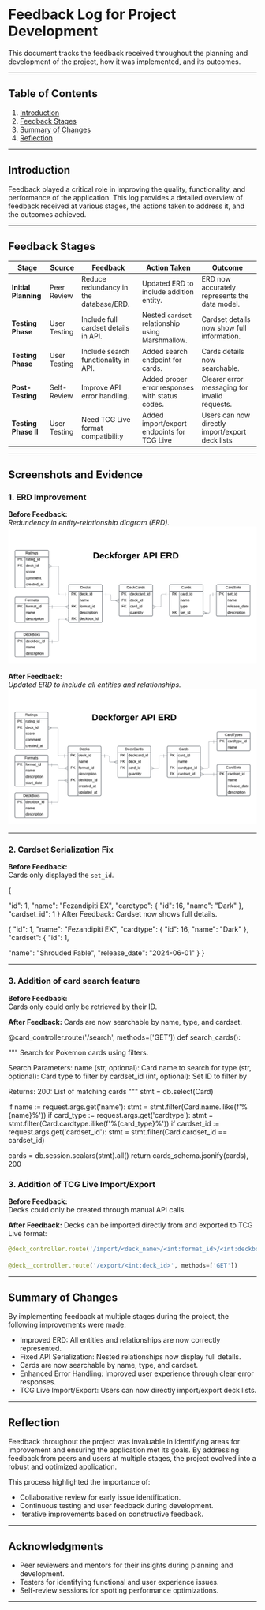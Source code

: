 # Feedback Log for Project Development

This document tracks the feedback received throughout the planning and development of the project, how it was implemented, and its outcomes.

---

## Table of Contents

1. [Introduction](#introduction)
2. [Feedback Stages](#feedback-stages)
3. [Summary of Changes](#summary-of-changes)
4. [Reflection](#reflection)

---

## Introduction

Feedback played a critical role in improving the quality, functionality, and performance of the application. This log provides a detailed overview of feedback received at various stages, the actions taken to address it, and the outcomes achieved.

---

## Feedback Stages

| **Stage**            | **Source**   | **Feedback**                           | **Action Taken**                                 | **Outcome**                                     |
| -------------------- | ------------ | -------------------------------------- | ------------------------------------------------ | ----------------------------------------------- |
| **Initial Planning** | Peer Review  | Reduce redundancy in the database/ERD. | Updated ERD to include addition entity.          | ERD now accurately represents the data model.   |
| **Testing Phase**    | User Testing | Include full cardset details in API.   | Nested `cardset` relationship using Marshmallow. | Cardset details now show full information.      |
| **Testing Phase**    | User Testing | Include search functionality in API.   | Added search endpoint for cards.                 | Cards details now searchable.                   |
| **Post-Testing**     | Self-Review  | Improve API error handling.            | Added proper error responses with status codes.  | Clearer error messaging for invalid requests.   |
| **Testing Phase II** | User Testing | Need TCG Live format compatibility     | Added import/export endpoints for TCG Live       | Users can now directly import/export deck lists |

---

## Screenshots and Evidence

### 1. **ERD Improvement**

**Before Feedback:**  
_Redundency in entity-relationship diagram (ERD)._  
![Before ERD](./screenshots/erd_plan_before.png)

**After Feedback:**  
_Updated ERD to include all entities and relationships._  
![Updated ERD](./screenshots/erd_plan.png)

---

### 2. **Cardset Serialization Fix**

**Before Feedback:**  
Cards only displayed the `set_id`.

{

"id": 1,
"name": "Fezandipiti EX",
"cardtype": {
"id": 16,
"name": "Dark"
},
"cardset_id": 1
}
After Feedback:
Cardset now shows full details.

{
"id": 1,
"name": "Fezandipiti EX",
"cardtype": {
"id": 16,
"name": "Dark"
},
"cardset": {
"id": 1,

"name": "Shrouded Fable",
"release_date": "2024-06-01"
}
}

---

### 3. **Addition of card search feature**

**Before Feedback:**  
Cards only could only be retrieved by their ID.

**After Feedback:**
Cards are now searchable by name, type, and cardset.

@card_controller.route('/search', methods=['GET'])
def search_cards():

"""
Search for Pokemon cards using filters.

Search Parameters:
name (str, optional): Card name to search for
type (str, optional): Card type to filter by
cardset_id (int, optional): Set ID to filter by

Returns:
200: List of matching cards
"""
stmt = db.select(Card)

if name := request.args.get('name'):
stmt = stmt.filter(Card.name.ilike(f'%{name}%'))
if card_type := request.args.get('cardtype'):
stmt = stmt.filter(Card.cardtype.ilike(f'%{card_type}%'))
if cardset_id := request.args.get('cardset_id'):
stmt = stmt.filter(Card.cardset_id == cardset_id)

cards = db.session.scalars(stmt).all()
return cards_schema.jsonify(cards), 200

### 3. **Addition of TCG Live Import/Export**

**Before Feedback:**  
Decks could only be created through manual API calls.

**After Feedback:**
Decks can be imported directly from and exported to TCG Live format:

```python
@deck_controller.route('/import/<deck_name>/<int:format_id>/<int:deckbox_id>', methods=['POST'])

@deck__controller.route('/export/<int:deck_id>', methods=['GET'])
```

---

## Summary of Changes

By implementing feedback at multiple stages during the project, the following improvements were made:

- Improved ERD: All entities and relationships are now correctly represented.
- Fixed API Serialization: Nested relationships now display full details.
- Cards are now searchable by name, type, and cardset.
- Enhanced Error Handling: Improved user experience through clear error responses.
- TCG Live Import/Export: Users can now directly import/export deck lists.

---

## Reflection

Feedback throughout the project was invaluable in identifying areas for improvement and ensuring the application met its goals. By addressing feedback from peers and users at multiple stages, the project evolved into a robust and optimized application.

This process highlighted the importance of:

- Collaborative review for early issue identification.
- Continuous testing and user feedback during development.
- Iterative improvements based on constructive feedback.

---

## Acknowledgments

- Peer reviewers and mentors for their insights during planning and development.
- Testers for identifying functional and user experience issues.
- Self-review sessions for spotting performance optimizations.

---
